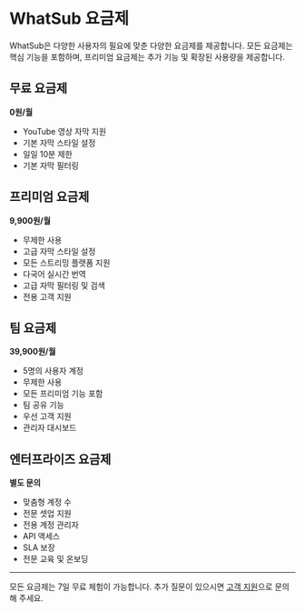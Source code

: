 # WhatSub 요금제

WhatSub은 다양한 사용자의 필요에 맞춘 다양한 요금제를 제공합니다. 모든 요금제는 핵심 기능을 포함하며, 프리미엄 요금제는 추가 기능 및 확장된 사용량을 제공합니다.

## 무료 요금제

**0원/월**

- YouTube 영상 자막 지원
- 기본 자막 스타일 설정
- 일일 10분 제한
- 기본 자막 필터링

## 프리미엄 요금제

**9,900원/월**

- 무제한 사용
- 고급 자막 스타일 설정
- 모든 스트리밍 플랫폼 지원
- 다국어 실시간 번역
- 고급 자막 필터링 및 검색
- 전용 고객 지원

## 팀 요금제

**39,900원/월**

- 5명의 사용자 계정
- 무제한 사용
- 모든 프리미엄 기능 포함
- 팀 공유 기능
- 우선 고객 지원
- 관리자 대시보드

## 엔터프라이즈 요금제

**별도 문의**

- 맞춤형 계정 수
- 전문 셋업 지원
- 전용 계정 관리자
- API 액세스
- SLA 보장
- 전문 교육 및 온보딩

---

모든 요금제는 7일 무료 체험이 가능합니다. 추가 질문이 있으시면 [고객 지원](mailto:support@whatsub.netlify.app)으로 문의해 주세요.